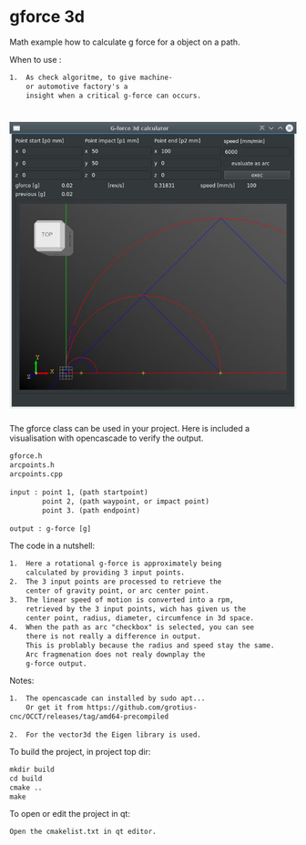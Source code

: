 # gforce 3d

Math example how to calculate g force for a object on a path.

When to use :

    1.  As check algoritme, to give machine-
        or automotive factory's a 
        insight when a critical g-force can occurs. 

# ![screen](https://github.com/grotius-cnc/g_force_impact_evaluator/blob/main/screen.jpg)

The gforce class can be used in your project.
Here is included a visualisation with opencascade to verify
the output.

    gforce.h
    arcpoints.h
    arcpoints.cpp

    input : point 1, (path startpoint)
            point 2, (path waypoint, or impact point)
            point 3. (path endpoint)
            
    output : g-force [g]

The code in a nutshell:

    1.  Here a rotational g-force is approximately being
        calculated by providing 3 input points.
    2.  The 3 input points are processed to retrieve the
        center of gravity point, or arc center point.
    3.  The linear speed of motion is converted into a rpm,
        retrieved by the 3 input points, wich has given us the
        center point, radius, diameter, circumfence in 3d space.
    4.  When the path as arc "checkbox" is selected, you can see
        there is not really a difference in output.
        This is problably because the radius and speed stay the same.
        Arc fragmenation does not realy downplay the 
        g-force output.

Notes:

    1.  The opencascade can installed by sudo apt...
        Or get it from https://github.com/grotius-cnc/OCCT/releases/tag/amd64-precompiled

    2.  For the vector3d the Eigen library is used.

To build the project, in project top dir:

    mkdir build
    cd build
    cmake ..
    make

To open or edit the project in qt:

    Open the cmakelist.txt in qt editor. 

       





